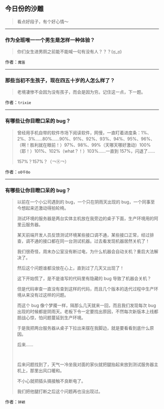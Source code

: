 ## 今日份的沙雕

> 看点好段子，有个好心情～


 
---

### 作为全班唯一一个男生是怎样一种体验？

> 你们女生进男厕之前能不能喊一句有没有人？？？(ಥ_ಥ)


作者：`魔笛`

---

### 那些当初不生孩子，现在四五十岁的人怎么样了？

> 老境凄惨不会因为没有孩子，而会是因为穷。记住这一点，下一题。


作者：`trixie`

---

### 有哪些让你目瞪口呆的 bug？

> 曾经用手机自带的软件市场下阅读软件，网慢，一直盯着进度条：1%、2%、3%……80%……90%、91%、92%、93%、94%、95%、96%、（啊！胜利就在眼前！）97%、98%、99%（天哪天哪好激动）100%（耶！）101%、102%（what？！）103%……一直到 157%，闪退了……
> 
> 157%？157%？（￢㉨￢）


作者：`oO千Oo`

---

### 有哪些让你目瞪口呆的 bug？

> 以前在一个小公司遇到的 bug，一个只在阴雨天出现的 bug，一个同事至今想起来还激动得拍轮椅。
> 
> 测试环境的服务器是两台实体主机放在我旁边的桌子下面，生产环境用的阿里云服务器。
> 
> 某天前端开发人员反馈测试环境某些接口调不通，某些接口正常，经过排查，调不通的接口都在同一台测试机器。过去看发现机器居然关机了！
> 
> 我们很奇怪，周末办公室没有断过电，为什么机器会自动关机？重启大法解决了。
> 
> 然后这个问题谁都没放在心上，直到过了几天又出现了！
> 
> 这下开始慌了，是不是谁写的代码里有隐藏的 bug 导致了机器会关机？
> 
> 但是代码审查一直没有查到这样的代码，而且几个版本的迭代过程中生产环境从来没有过这样的问题。
> 
> 而这个 bug 像个梦魇一样，隔那么几天就来一回，而且我们发现每次 bug 出现的时候都是阴雨天。老板下令一定要找出原因，不然每次新版本上线都胆战心惊，怕问题蔓延到生产环境。
> 
> 于是我把两台服务器从桌子下拉出来摆在我脚边，就是要看看到底什么原因。
> 
> 后来……
> 
>  
> 
> 后来问题找到了，天气一冷坐我对面的家伙就把腿抬起来放到测试服务器主机上，那里出风口暖和。
> 
> 不小心就把插头搞接触不良断电了。
> 
> 我们把他腿打断之后这个问题再也没出现过。


作者：`钟颖`